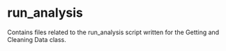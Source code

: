 # run_analysis
Contains files related to the run_analysis script written for the Getting and Cleaning Data class.
